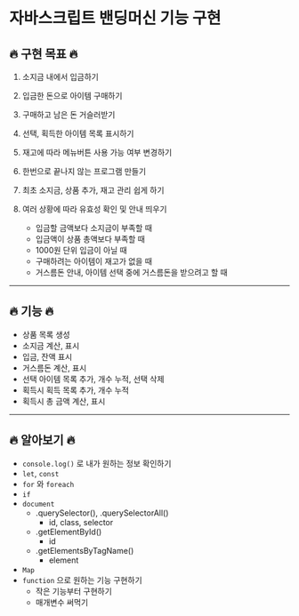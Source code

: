 # 자바스크립트 밴딩머신 기능 구현

## 🔥 구현 목표 🔥

1. 소지금 내에서 입금하기
2. 입금한 돈으로 아이템 구매하기
3. 구매하고 남은 돈 거슬러받기
4. 선택, 획득한 아이템 목록 표시하기
5. 재고에 따라 메뉴버튼 사용 가능 여부 변경하기
6. 한번으로 끝나지 않는 프로그램 만들기
7. 최초 소지금, 상품 추가, 재고 관리 쉽게 하기
8. 여러 상황에 따라 유효성 확인 및 안내 띄우기

    - 입금할 금액보다 소지금이 부족할 때
    - 입금액이 상품 총액보다 부족할 때
    - 1000원 단위 입금이 아닐 때
    - 구매하려는 아이템이 재고가 없을 때
    - 거스름돈 안내, 아이템 선택 중에 거스름돈을 받으려고 할 때

---

## 🔥 기능 🔥

-   상품 목록 생성
-   소지금 계산, 표시
-   입금, 잔액 표시
-   거스름돈 계산, 표시
-   선택 아이템 목록 추가, 개수 누적, 선택 삭제
-   획득시 획득 목록 추가, 개수 누적
-   획득시 총 금액 계산, 표시

---

## 🔥 알아보기 🔥

-   `console.log()` 로 내가 원하는 정보 확인하기
-   `let`, `const`
-   `for` 와 `foreach`
-   `if`
-   `document`
    -   .querySelector(), .querySelectorAll()
        -   id, class, selector
    -   .getElementById()
        -   id
    -   .getElementsByTagName()
        -   element
-   `Map`
-   `function` 으로 원하는 기능 구현하기
    -   작은 기능부터 구현하기
    -   매개변수 써먹기

